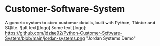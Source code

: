 # Customer-Software-System
A generic system to store customer details, built with Python, Tkinter and SQlite.
![alt text][logo]
Some text
[logo]: https://github.com/jdzine92/Python-Customer-Software-System/blob/main/jordan-systems.png "Jordan Systems Demo"
